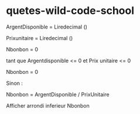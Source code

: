 # quetes-wild-code-school

ArgentDisponible = Liredecimal ()

Prixunitaire = Liredecimal ()

Nbonbon = 0

tant que Argentdisponible <= 0 et Prix unitaire <= 0

Nbonbon = 0

Sinon : 

Nbonbon = ArgentDisponible / PrixUnitaire

Afficher arrondi inferieur Nbonbon
